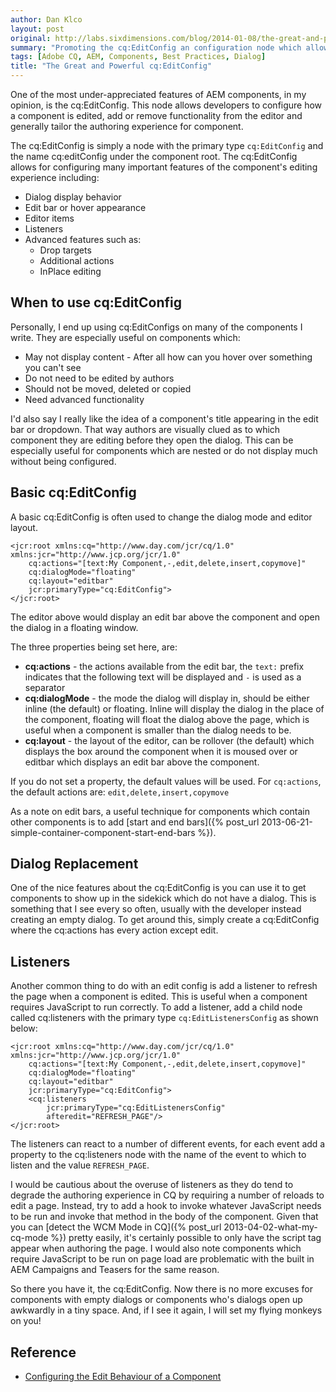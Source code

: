 ```yaml
---
author: Dan Klco
layout: post
original: http://labs.sixdimensions.com/blog/2014-01-08/the-great-and-powerful-cq-editconfig
summary: "Promoting the cq:EditConfig an configuration node which allows developers to customize the authoring experience for a component"
tags: [Adobe CQ, AEM, Components, Best Practices, Dialog]
title: "The Great and Powerful cq:EditConfig"
---
```


One of the most under-appreciated features of AEM components, in my opinion, is the 
cq:EditConfig.  This node allows developers to configure how a component is edited, add
or remove functionality from the editor and generally tailor the authoring experience for 
component.

The cq:EditConfig is simply a node with the primary type `cq:EditConfig` and the name 
cq:editConfig under the component root.  The cq:EditConfig allows for configuring many
important features of the component's editing experience including:

* Dialog display behavior
* Edit bar or hover appearance
* Editor items
* Listeners
* Advanced features such as:
	* Drop targets
	* Additional actions
	* InPlace editing

## When to use cq:EditConfig

Personally, I end up using cq:EditConfigs on many of the components I write.  They are 
especially useful on components which:

* May not display content - After all how can you hover over something you can't see
* Do not need to be edited by authors
* Should not be moved, deleted or copied
* Need advanced functionality

I'd also say I really like the idea of a component's title appearing in the edit bar or 
dropdown.  That way authors are visually clued as to which component they are editing
before they open the dialog.  This can be especially useful for components which are 
nested or do not display much without being configured.

## Basic cq:EditConfig

A basic cq:EditConfig is often used to change the dialog mode and editor layout.

	<jcr:root xmlns:cq="http://www.day.com/jcr/cq/1.0" xmlns:jcr="http://www.jcp.org/jcr/1.0"
		cq:actions="[text:My Component,-,edit,delete,insert,copymove]"
		cq:dialogMode="floating"
		cq:layout="editbar"
		jcr:primaryType="cq:EditConfig">
	</jcr:root>

The editor above would display an edit bar above the component and open the dialog in a
floating window.

The three properties being set here, are:

* **cq:actions** - the actions available from the edit bar, the `text:` prefix indicates 
	that the following text will be displayed and `-` is used as a separator
* **cq:dialogMode** - the mode the dialog will display in, should be either inline (the default) or 
	floating.  Inline will display the dialog in the place of the component, floating will
	float the dialog above the page, which is useful when a component is smaller than the
	dialog needs to be.
* **cq:layout** - the layout of the editor, can be rollover (the default) which displays the box around
	the component when it is moused over or editbar which displays an edit bar above the 
	component.

If you do not set a property, the default values will be used.  For `cq:actions`, the default 
actions are: `edit,delete,insert,copymove`

As a note on edit bars, a useful technique for components which contain other components 
is to add [start and end bars]({% post_url 2013-06-21-simple-container-component-start-end-bars %}).

## Dialog Replacement

One of the nice features about the cq:EditConfig is you can use it to get components to show up in
the sidekick which do not have a dialog.  This is something that I see every so often, usually with 
the developer instead creating an empty dialog.  To get around this, simply create a cq:EditConfig
where the cq:actions has every action except edit.

## Listeners

Another common thing to do with an edit config is add a listener to refresh the page when 
a component is edited.  This is useful when a component requires JavaScript to run
correctly.  To add a listener, add a child node called cq:listeners with the primary type 
`cq:EditListenersConfig` as shown below:

	<jcr:root xmlns:cq="http://www.day.com/jcr/cq/1.0" xmlns:jcr="http://www.jcp.org/jcr/1.0"
		cq:actions="[text:My Component,-,edit,delete,insert,copymove]"
		cq:dialogMode="floating"
		cq:layout="editbar"
		jcr:primaryType="cq:EditConfig">
		<cq:listeners
			jcr:primaryType="cq:EditListenersConfig"
			afteredit="REFRESH_PAGE"/>
	</jcr:root>
	
The listeners can react to a number of different events, for each event add a property to 
the cq:listeners node with the name of the event to which to listen and the value 
`REFRESH_PAGE`.

I would be cautious about the overuse of listeners as they do tend to degrade the 
authoring experience in CQ by requiring a number of reloads to edit a page.  Instead, try 
to add a hook to invoke whatever JavaScript needs to be run and invoke that method in the 
body of the component.  Given that you can 
[detect the WCM Mode in CQ]({% post_url 2013-04-02-what-my-cq-mode %}) pretty easily, it's
certainly possible to only have the script tag appear when authoring the page.  I would 
also note components which require JavaScript to be run on page load are problematic
with the built in AEM Campaigns and Teasers for the same reason.

So there you have it, the cq:EditConfig.  Now there is no more excuses for components with 
empty dialogs or components who's dialogs open up awkwardly in a tiny space. And, if I see 
it again, I will set my flying monkeys on you!

## Reference

* [Configuring the Edit Behaviour of a Component](http://dev.day.com/docs/en/cq/current/developing/components.html#Configuring%20the%20Edit%20Behaviour%20of%20a%20Component)
